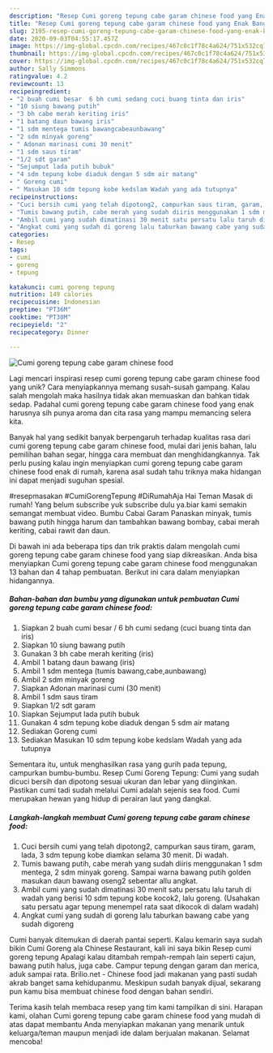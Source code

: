 ```yaml
---
description: "Resep Cumi goreng tepung cabe garam chinese food yang Enak Banget"
title: "Resep Cumi goreng tepung cabe garam chinese food yang Enak Banget"
slug: 2195-resep-cumi-goreng-tepung-cabe-garam-chinese-food-yang-enak-banget
date: 2020-09-03T04:55:17.457Z
image: https://img-global.cpcdn.com/recipes/467c0c1f78c4a624/751x532cq70/cumi-goreng-tepung-cabe-garam-chinese-food-foto-resep-utama.jpg
thumbnail: https://img-global.cpcdn.com/recipes/467c0c1f78c4a624/751x532cq70/cumi-goreng-tepung-cabe-garam-chinese-food-foto-resep-utama.jpg
cover: https://img-global.cpcdn.com/recipes/467c0c1f78c4a624/751x532cq70/cumi-goreng-tepung-cabe-garam-chinese-food-foto-resep-utama.jpg
author: Sally Simmons
ratingvalue: 4.2
reviewcount: 13
recipeingredient:
- "2 buah cumi besar  6 bh cumi sedang cuci buang tinta dan iris"
- "10 siung bawang putih"
- "3 bh cabe merah keriting iris"
- "1 batang daun bawang iris"
- "1 sdm mentega tumis bawangcabeaunbawang"
- "2 sdm minyak goreng"
- " Adonan marinasi cumi 30 menit"
- "1 sdm saus tiram"
- "1/2 sdt garam"
- "Sejumput lada putih bubuk"
- "4 sdm tepung kobe diaduk dengan 5 sdm air matang"
- " Goreng cumi"
- " Masukan 10 sdm tepung kobe kedslam Wadah yang ada tutupnya"
recipeinstructions:
- "Cuci bersih cumi yang telah dipotong2, campurkan saus tiram, garam, lada, 3 sdm tepung kobe diamkan selama 30 menit. Di wadah."
- "Tumis bawang putih, cabe merah yang sudah diiris menggunakan 1 sdm mentega, 2 sdm minyak goreng. Sampai warna bawang putih golden masukan daun bawang oseng2 sebentar allu angkat."
- "Ambil cumi yang sudah dimatinasi 30 menit satu persatu lalu taruh di wadah yang berisi 10 sdm tepung kobe kocok2, lalu goreng. (Usahakan satu persatu agar tepung menempel rata saat dikocok di dalam wadah)"
- "Angkat cumi yang sudah di goreng lalu taburkan bawang cabe yang sudah digoreng"
categories:
- Resep
tags:
- cumi
- goreng
- tepung

katakunci: cumi goreng tepung 
nutrition: 149 calories
recipecuisine: Indonesian
preptime: "PT36M"
cooktime: "PT30M"
recipeyield: "2"
recipecategory: Dinner

---
```



![Cumi goreng tepung cabe garam chinese food](https://img-global.cpcdn.com/recipes/467c0c1f78c4a624/751x532cq70/cumi-goreng-tepung-cabe-garam-chinese-food-foto-resep-utama.jpg)

Lagi mencari inspirasi resep cumi goreng tepung cabe garam chinese food yang unik? Cara menyiapkannya memang susah-susah gampang. Kalau salah mengolah maka hasilnya tidak akan memuaskan dan bahkan tidak sedap. Padahal cumi goreng tepung cabe garam chinese food yang enak harusnya sih punya aroma dan cita rasa yang mampu memancing selera kita.

Banyak hal yang sedikit banyak berpengaruh terhadap kualitas rasa dari cumi goreng tepung cabe garam chinese food, mulai dari jenis bahan, lalu pemilihan bahan segar, hingga cara membuat dan menghidangkannya. Tak perlu pusing kalau ingin menyiapkan cumi goreng tepung cabe garam chinese food enak di rumah, karena asal sudah tahu triknya maka hidangan ini dapat menjadi suguhan spesial.

#resepmasakan #CumiGorengTepung #DiRumahAja Hai Teman Masak di rumah! Yang belum subscribe yuk subscribe dulu ya.biar kami semakin semangat membuat video. Bumbu Cabai Garam Panaskan minyak, tumis bawang putih hingga harum dan tambahkan bawang bombay, cabai merah keriting, cabai rawit dan daun.


Di bawah ini ada beberapa tips dan trik praktis dalam mengolah cumi goreng tepung cabe garam chinese food yang siap dikreasikan. Anda bisa menyiapkan Cumi goreng tepung cabe garam chinese food menggunakan 13 bahan dan 4 tahap pembuatan. Berikut ini cara dalam menyiapkan hidangannya.

<!--inarticleads1-->

##### Bahan-bahan dan bumbu yang digunakan untuk pembuatan Cumi goreng tepung cabe garam chinese food:

1. Siapkan 2 buah cumi besar / 6 bh cumi sedang (cuci buang tinta dan iris)
1. Siapkan 10 siung bawang putih
1. Gunakan 3 bh cabe merah keriting (iris)
1. Ambil 1 batang daun bawang (iris)
1. Ambil 1 sdm mentega (tumis bawang,cabe,aunbawang)
1. Ambil 2 sdm minyak goreng
1. Siapkan  Adonan marinasi cumi (30 menit)
1. Ambil 1 sdm saus tiram
1. Siapkan 1/2 sdt garam
1. Siapkan Sejumput lada putih bubuk
1. Gunakan 4 sdm tepung kobe diaduk dengan 5 sdm air matang
1. Sediakan  Goreng cumi
1. Sediakan  Masukan 10 sdm tepung kobe kedslam Wadah yang ada tutupnya


Sementara itu, untuk menghasilkan rasa yang gurih pada tepung, campurkan bumbu-bumbu. Resep Cumi Goreng Tepung: Cumi yang sudah dicuci bersih dan dipotong sesuai ukuran dan lebar yang diinginkan. Pastikan cumi tadi sudah melalui Cumi adalah sejenis sea food. Cumi merupakan hewan yang hidup di perairan laut yang dangkal. 

<!--inarticleads2-->

##### Langkah-langkah membuat Cumi goreng tepung cabe garam chinese food:

1. Cuci bersih cumi yang telah dipotong2, campurkan saus tiram, garam, lada, 3 sdm tepung kobe diamkan selama 30 menit. Di wadah.
1. Tumis bawang putih, cabe merah yang sudah diiris menggunakan 1 sdm mentega, 2 sdm minyak goreng. Sampai warna bawang putih golden masukan daun bawang oseng2 sebentar allu angkat.
1. Ambil cumi yang sudah dimatinasi 30 menit satu persatu lalu taruh di wadah yang berisi 10 sdm tepung kobe kocok2, lalu goreng. (Usahakan satu persatu agar tepung menempel rata saat dikocok di dalam wadah)
1. Angkat cumi yang sudah di goreng lalu taburkan bawang cabe yang sudah digoreng


Cumi banyak ditemukan di daerah pantai seperti. Kalau kemarin saya sudah bikin Cumi Goreng ala Chinese Restaurant, kali ini saya bikin Resep cumi goreng tepung Apalagi kalau ditambah rempah-rempah lain seperti cajun, bawang putih halus, juga cabe. Campur tepung dengan garam dan merica, aduk sampai rata. Brilio.net - Chinese food jadi makanan yang pasti sudah akrab banget sama kehidupanmu. Meskipun sudah banyak dijual, sekarang pun kamu bisa membuat chinese food dengan bahan sendiri. 

Terima kasih telah membaca resep yang tim kami tampilkan di sini. Harapan kami, olahan Cumi goreng tepung cabe garam chinese food yang mudah di atas dapat membantu Anda menyiapkan makanan yang menarik untuk keluarga/teman maupun menjadi ide dalam berjualan makanan. Selamat mencoba!
